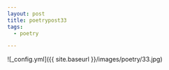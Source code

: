 ```yaml
---
layout: post
title: poetrypost33
tags:
  - poetry

---
```




![_config.yml]({{ site.baseurl }}/images/poetry/33.jpg)

